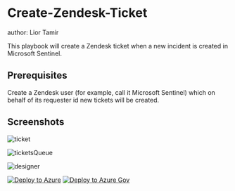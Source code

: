 # Create-Zendesk-Ticket
author: Lior Tamir

This playbook will create a Zendesk ticket when a new incident is created in Microsoft Sentinel.

## Prerequisites 
Create a Zendesk user (for example, call it Microsoft Sentinel) which on behalf of its requester id new tickets will be created.

## Screenshots
![ticket](https://raw.githubusercontent.com/Azure/Azure-Sentinel/master/Solutions/Standalone/Playbooks/Create-Zendesk-Ticket/images/ticket.png)

![ticketsQueue](https://raw.githubusercontent.com/Azure/Azure-Sentinel/master/Solutions/Standalone/Playbooks/Create-Zendesk-Ticket/images/ticketsQueue.png)

![designer](https://raw.githubusercontent.com/Azure/Azure-Sentinel/master/Solutions/Standalone/Playbooks/Create-Zendesk-Ticket/images/designerLight.png)

[![Deploy to Azure](https://aka.ms/deploytoazurebutton)](https://portal.azure.com/#create/Microsoft.Template/uri/https%3A%2F%2Fraw.githubusercontent.com%2FAzure%2FAzure-Sentinel%2Fmaster%2FSolutions%2FStandalone%2FPlaybooks%2FCreate-Zendesk-Ticket%2Fazuredeploy.json) [![Deploy to Azure Gov](https://aka.ms/deploytoazuregovbutton)](https://portal.azure.us/#create/Microsoft.Template/uri/https%3A%2F%2Fraw.githubusercontent.com%2FAzure%2FAzure-Sentinel%2Fmaster%2FSolutions%2FStandalone%2FPlaybooks%2FCreate-Zendesk-Ticket%2Fazuredeploy.json)